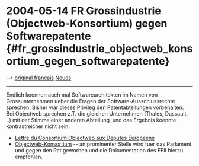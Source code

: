 # 2004-05-14 FR Grossindustrie (Objectweb-Konsortium) gegen Softwarepatente {#fr_grossindustrie_objectweb_konsortium_gegen_softwarepatente}

\--\> [ original francais](LtrObjectwebMeps0405Fr "wikilink") [
Neues](SwpatcninoDe "wikilink")

------------------------------------------------------------------------

Endlich koennen auch mal Softwarearchitekten im Namen von
Grossunternehmen ueber die Fragen der Software-Ausschlussrechte
sprechen. Bisher war dieses Privileg den Patentabteilungen vorbehalten.
Bei Objectweb sprechen z.T. die gleichen Unternehmen (Thales, Dassault,
..) mit der Stimme einer anderen Abteilung, und das Ergebnis koennte
kontrastreicher nicht sein.

-   [ Lettre du Consortium Objectweb aux Deputes
    Europeens](LtrObjectwebMeps0405Fr "wikilink")
-   [Objectweb-Konsortium](http://www.objectweb.org/ "wikilink") \-- an
    prominenter Stelle wird fuer das Parlament und gegen den Rat
    geworben und die Dokumentation des FFII hierzu empfohlen.
